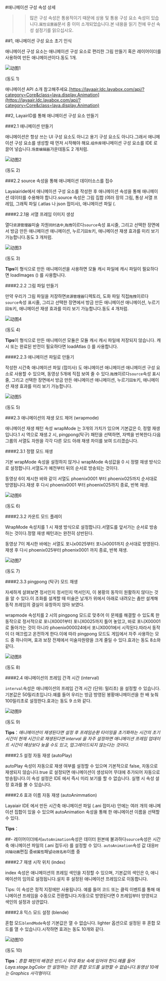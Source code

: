 #애니메이션 구성 속성 상세

>> 많은 구성 속성은 통용적이기 때문에 상용 및 통용 구성 요소 속성이 있습니다.`属性设置器`문서 중 이미 소개되었습니다.본 내용을 읽기 전에 우선 속성 설정기를 읽으십시오.



##1, 애니메이션 구성 요소 초기 인식

애니메이션 구성 요소는 애니메이션 구성 요소로 편리한 그림 만들기 혹은 레이어이더를 사용하여 만든 애니메이션이다.동도 1개.

![动图1](img/1.gif) 


(동도 1)

애니메이션 API 소개 참고해주세요.[https://layaair.ldc.layabox.com/api/?category=Core&class=laya.display.Animation](https://layaair.ldc.layabox.com/api/?category=Core&class=laya.display.Animation)



##2, LayairID를 통해 애니메이션 구성 요소 만들기

###2.1 애니메이션 만들기

애니메이션은 항상 쓰는 UI 구성 요소도 아니고 용기 구성 요소도 아니다.그래서 애니메이션 구성 요소를 생성할 때 먼저 시작해야 해요.`组件库`애니메이션 구성 요소를 IDE 로 끌어 넣습니다.`场景编辑器`가운데동도 2 개처럼.

![动图2](img/2.gif) 


(동도 2)




###2.2 source 속성을 통해 애니메이션 데이터소스를 접수

Layaiairide에서 애니메이션 구성 요소를 작성한 후 애니메이션 속성을 통해 애니메이션 데이터를 수용해야 합니다.source 속성은 그림 집합 (여러 장의 그림, 통상 서열 프레임, 그래픽 파일 (.atlas 나 json 접미사), 애니메이션 파일 (.

####2.2.1용 서열 프레임 이미지 생성

열다`资源管理器`미술 자원`同时选中`,`拖拽`이르다`source`속성 표시줄, 그리고 선택한 장면에서 방금 만든 애니메이션 애니메이션, 누르기`回车`키, 애니메이션 재생 효과를 미리 보기 가능합니다.동도 3 개처럼.

![动图3](img/3.gif) 


(동도 3)

**Tips**이 형식으로 만든 애니메이션을 사용하면 모듈 캐시 파일에 캐시 파일이 필요하다면 loadImages () 를 사용합니다.

####2.2.2 그림 파일 만들기

만약 우리가 그림 파일을 저장하면`资源管理器`디렉토리, 도화 파일 직접`拖拽`이르다`source`속성 표시줄, 그리고 선택한 장면에서 방금 만든 애니메이션 애니메이션, 누르기`回车`키, 애니메이션 재생 효과를 미리 보기 가능합니다.동도 4 개처럼.

![动图4](img/4.gif) 


(동도 4)

**Tips**이 형식으로 만든 애니메이션 모듈은 모듈 캐시 캐시 파일에 저장되지 않습니다. 캐시 또는 완료된 반전이 필요하다면 loadAtlas () 를 사용합니다.

####2.2.3 애니메이션 파일로 만들기

작성한 시간축 애니메이션 파일 (접미사) 도 애니메이션 애니메이션 애니메이션 구성 요소로 사용할 수 있으며, 동영상 5개에 직접 보여 줄 수 있다.`拖拽`이르다`source`속성 표시줄, 그리고 선택한 장면에서 방금 만든 애니메이션 애니메이션, 누르기`回车`키, 애니메이션 재생 효과를 미리 보기 가능합니다.

![动图5](img/5.gif) 


(동도 5)

###2.3 애니메이션의 재생 모드 제어 (wrapmode)

애니메이션 재생 패턴 속성 wrapMode 는 3개의 가치가 있으며 기본값은 0, 정렬 재생입니다.1 시 역으로 재생.2 시, pingpong(탁구) 패턴을 선택하면, 자백을 반복한다.다음 그룹의 서열도 자원을 각각 다른 모드 아래 재생 차이를 보여 드리겠습니다.

####2.3.1 정렬 모드 재생

기본 wrapMode 속성을 설정하지 않거나 wrapMode 속성값을 0 시 정렬 재생 방식으로 설정합니다.서열도가 예전부터 뒤의 순서로 방송되는 것이다.

동영상 6이 제시한 바와 같이 서열도 phoenix0001 부터 phoenix025까지 순서대로 방영됩니다.재생 후 다시 phoenix0001 부터 phoenix025까지 종료, 반복 재생.

![动图6](img/6.gif) 


(동도 6)

####2.3.2 카운트 모드 플레이

WrapMode 속성치를 1 시 재생 방식으로 설정합니다.서열도를 앞서가는 순서로 방송하는 것이다.정렬 재생 패턴과는 완전히 상반된다.

동영상 7이 제시한 바에는 서열도 포니x0025부터 포니x0001까지 순서대로 방영된다.재생 후 다시 phoenix025부터 phoenix0001 까지 종료, 반복 재생.


![动图7](img/7.gif) 


(동도 7)

####2.3.3 pingpong (탁구) 모드 재생

자세하게 살펴보면 정서인지 정서인지 역서인지, 이 봉황의 동작이 원활하지 않다는 것을 알 수 있다.이 조화를 설계할 때 미술은 날개가 위에서 아래로 내려오는 춤만 설계해 동작 프레임의 결실이 유창하지 않아 보였다.

wrapmode 속성치를 2 시의 pingpong 모드로 맞추어 이 문제를 해결할 수 있도록 한 동작으로 정서적으로 포니X0001부터 포니X0025까지 틀어 놓았고, 바로 포니X00001로 돌아가는 것이 아니라 phoenix000024에서 포니X0001에서 시작된다.따라서 동작이 더 매끄럽고 온전하게 한다.이에 따라 pingpong 모드도 게임에서 자주 사용하는 모드 중 하나이며, 효과 보장 전제에서 미술자원량을 크게 줄일 수 있다.효과는 동도 8소와 같다.

![动图8](img/8.gif) 


(동도 8)

####2.4 애니메이션의 프레임 간격 시간 (interval)

`interval`속성은 애니메이션의 프레임 간격 시간 (단위: 밀리초) 을 설정할 수 있습니다. 기본값은 50밀리초입니다.예를 들어 우리는 방금 방영된 봉황애니메이션을 한 배 늦춰 100밀리초로 설정한다.효과는 동도 9 소와 같다.


![动图9](img/9.gif) 


(동도 9)

**Tips**：*애니메이션이 재생된다면 설정 후 프레임순환 타이밍을 초기화하는 시간의 초기 시간이 현재 시간으로 재생된다면 interval 을 자주 설정하면 애니메이션 프레임 업데이트 시간이 예상보다 늦을 수도 있고, 업그레이드되지 않는다는 것이다.*



####2.5 설정 자동 재생 (autoPlay)

autoPlay 속성이 자동으로 재생 여부를 설정할 수 있으며 기본적으로 false, 자동으로 재생되지 않습니다.true 로 설정되면 애니메이션이 생성되어 무대에 추가되어 자동으로 방송됩니다.이 속성 설정은 IDE 에서 즉시 미리 보기를 할 수 없습니다. 실행 시 속성 설정 효과를 볼 수 있습니다.



####2.6 효과 이름 자동 재생 (autoAnimmation)

Layaiair IDE 에서 만든 시간축 애니메이션 파일 (.ani 접미사) 안에는 여러 개의 애니메이션 집합이 있을 수 있으며 autoAnimation 속성을 통해 한 애니메이션 이름을 선택할 수 있다.

**Tips**：

##- 레이어이더에서`autoAnimation`속성은 데이터 원본에 불과하다`source`속성은 시간축 애니메이션 파일의 (.ani 접두사) 를 설정할 수 있다. `autoAnimation`속성 값 대응`时间轴动画`편집 중`帧属性`패널`动效名称`이름 중



####2.7 재생 시작 위치 (index)

index 속성은 애니메이션의 프레임 색인을 지정할 수 있으며, 기본값의 색인은 0, 애니메이션의 임의로 설정됩니다.설치 후 설정된 애니메이션 프레임으로 이동합니다.

Tips: 이 속성은 정적 지정에만 사용됩니다. 예를 들어 코드 또는 클릭 이벤트를 통해 애니메이션 프레임을 수동으로 전환합니다.자동으로 방영된다면 0 프레임부터 방영되고 색인의 설정과 상관없다.



####2.8 믹스 모드 설정 (blende)

혼합 모드`blendMode`속성 기본값은 열 수 없습니다. lighter 옵션으로 설정된 후 혼합 모드를 열 수 있습니다.시작하면 효과는 동도 10개와 같다.

![动图10](img/10.gif) <br />


(동도 10)

**Tips**：*혼합 패턴의 배경은 반드시 무대 화보 속에 있어야 한다.예를 들어 Laya.stage.bgColor 만 설정하는 것은 혼합 모드를 실현할 수 없습니다.동영상 10에는 Graphics 사각형이다.*



